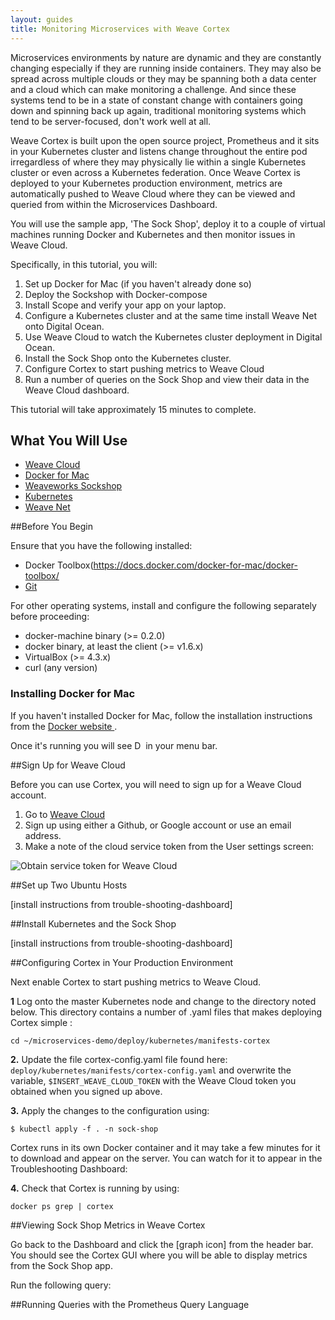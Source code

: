 ```yaml
---
layout: guides
title: Monitoring Microservices with Weave Cortex
---
```


Microservices environments by nature are dynamic and they are constantly changing especially if they are running inside containers. They may also be spread across multiple clouds or they may be spanning both a data center and a cloud which can make monitoring a challenge.  And since these systems tend to be in a state of constant change with containers going down and spinning back up again, traditional monitoring systems which tend to be server-focused, don't work well at all. 

Weave Cortex is built upon the open source project, Prometheus and it sits in your Kubernetes cluster and listens change throughout the entire pod irregardless of where they may physically lie within a single Kubernetes cluster or even across a Kubernetes federation. Once Weave Cortex is deployed to your Kubernetes production environment, metrics are automatically pushed to Weave Cloud where they can be viewed and queried from within the Microservices Dashboard. 

You will use the sample app, 'The Sock Shop', deploy it to a couple of virtual machines running Docker and Kubernetes and then monitor issues in Weave Cloud. 

Specifically, in this tutorial, you will: 

1. Set up Docker for Mac (if you haven't already done so)
2. Deploy the Sockshop with Docker-compose
3. Install Scope and verify your app on your laptop.
3. Configure a Kubernetes cluster and at the same time install Weave Net onto Digital Ocean.
4. Use Weave Cloud to watch the Kubernetes cluster deployment in Digital Ocean.
5. Install the Sock Shop onto the Kubernetes cluster.
5. Configure Cortex to start pushing metrics to Weave Cloud
6. Run a number of queries on the Sock Shop and view their data in the Weave Cloud dashboard. 

This tutorial will take approximately 15 minutes to complete.

## What You Will Use

* [Weave Cloud](https://cloud.weave.works)
* [Docker for Mac](https://docs.docker.com/docker-for-mac/docker-toolbox/)
* [Weaveworks Sockshop](https://github.com/microservices-demo)
* [Kubernetes](http://kubernetes.io/)
* [Weave Net](https://www.weave.works/products/weave-net/)

##Before You Begin

Ensure that you have the following installed: 

* Docker Toolbox(https://docs.docker.com/docker-for-mac/docker-toolbox/
* [Git](http://git-scm.com/downloads)

For other operating systems, install and configure the following separately before proceeding:

* docker-machine binary (>= 0.2.0)
* docker binary, at least the client (>= v1.6.x)
* VirtualBox (>= 4.3.x)
* curl (any version)

<h3 id="install-docker-for-mac">Installing Docker for Mac</h3>

If you haven't installed Docker for Mac, follow the installation instructions from the <a href="https://docs.docker.com/docker-for-mac/" target="_blank"> Docker website </a>.

Once it's running you will see <img alt="Docker Icon in the Mac OS menu bar" src="https://github.com/weaveworks/guides/blob/master/weave-cloud-and-docker-for-mac/docker-for-mac-menu-bar-icon.png"
style="height: 1em;" /> in your menu bar.

##Sign Up for Weave Cloud

Before you can use Cortex, you will need to sign up for a Weave Cloud account.

1.  Go to <a href="https://cloud.weave.works" target="_blank"> Weave Cloud </a>
2.  Sign up using either a Github, or Google account or use an email address.
3.  Make a note of the cloud service token from the User settings screen:

![Obtain service token for Weave Cloud](weave-cloud-token-screenshot.png)


##Set up Two Ubuntu Hosts

[install instructions from trouble-shooting-dashboard]

##Install Kubernetes and the Sock Shop

[install instructions from trouble-shooting-dashboard]

##Configuring Cortex in Your Production Environment

Next enable Cortex to start pushing metrics to Weave Cloud. 

**1** Log onto the master Kubernetes node and change to the directory noted below. This directory contains a number of .yaml files that makes deploying Cortex simple : 

~~~
cd ~/microservices-demo/deploy/kubernetes/manifests-cortex
~~~

**2.** Update the file cortex-config.yaml file found here: `deploy/kubernetes/manifests/cortex-config.yaml` and overwrite the variable, `$INSERT_WEAVE_CLOUD_TOKEN` with the Weave Cloud token you obtained when you signed up above.


**3.** Apply the changes to the configuration using:

~~~
$ kubectl apply -f . -n sock-shop
~~~

Cortex runs in its own Docker container and it may take a few minutes for it to download and appear on the server. You can watch for it to appear in the Troubleshooting Dashboard: 

**4.** Check that Cortex is running by using: 

~~~
docker ps grep | cortex
~~~


##Viewing Sock Shop Metrics in Weave Cortex

Go back to the Dashboard and click the [graph icon] from the header bar. You should see the Cortex GUI where you will be able to display metrics from the Sock Shop app. 

Run the following query: 





##Running Queries with the Prometheus Query Language


